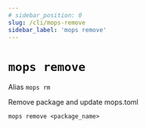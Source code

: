 ```yaml
---
# sidebar_position: 0
slug: /cli/mops-remove
sidebar_label: 'mops remove'
---
```


# `mops remove`

Alias `mops rm`

Remove package and update mops.toml

```
mops remove <package_name>
```
